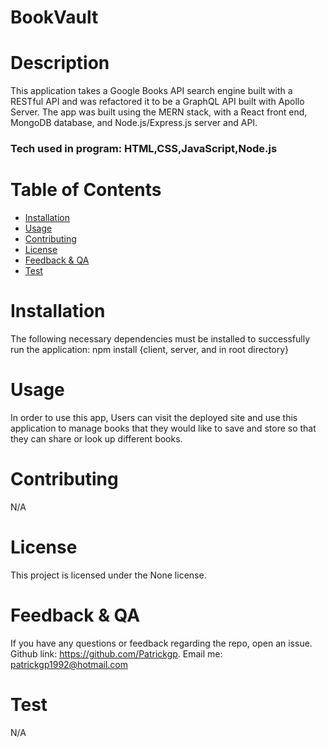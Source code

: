 # BookVault

##

# Description

This application takes a Google Books API search engine built with a RESTful API and was refactored it to be a GraphQL API built with Apollo Server. The app was built using the MERN stack, with a React front end, MongoDB database, and Node.js/Express.js server and API.

### Tech used in program: HTML,CSS,JavaScript,Node.js

# Table of Contents

- [Installation](#installation)
- [Usage](#usage)
- [Contributing](#contributing)
- [License](#license)
- [Feedback & QA](#questions)
- [Test](#test)

# Installation

The following necessary dependencies must be installed to successfully run the application: npm install {client, server, and in root directory}

# Usage

In order to use this app, Users can visit the deployed site and use this application to manage books that they would like to save and store so that they can share or look up different books.

# Contributing

N/A

# License

This project is licensed under the None license.

##

###

# Feedback & QA

If you have any questions or feedback regarding the repo, open an issue.
Github link: https://github.com/Patrickgp.
Email me: patrickgp1992@hotmail.com

# Test

N/A
